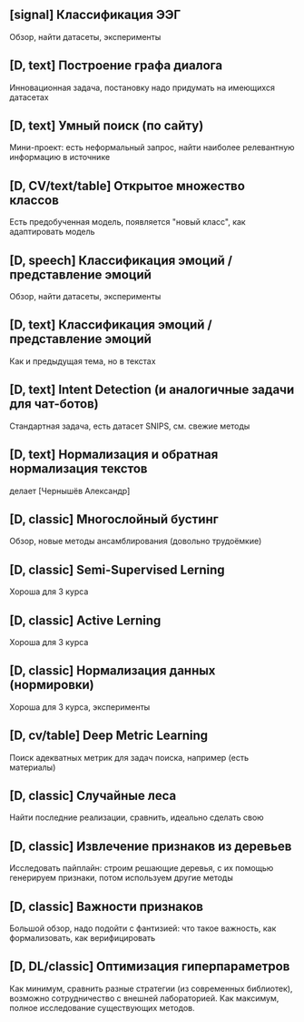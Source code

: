 
## [signal] Классификация ЭЭГ

Обзор, найти датасеты, эксперименты

## [D, text] Построение графа диалога

Инновационная задача, постановку надо придумать на имеющихся датасетах

## [D, text] Умный поиск (по сайту)

Мини-проект: есть неформальный запрос, найти наиболее релевантную информацию в источнике

## [D, CV/text/table] Открытое множество классов

Есть предобученная модель, появляется "новый класс", как адаптировать модель

## [D, speech] Классификация эмоций / представление эмоций

Обзор, найти датасеты, эксперименты

## [D, text] Классификация эмоций / представление эмоций

Как и предыдущая тема, но в текстах

## [D, text] Intent Detection (и аналогичные задачи для чат-ботов)

Стандартная задача, есть датасет SNIPS, см. свежие методы

## [D, text] Нормализация и обратная нормализация текстов

делает [Чернышёв Александр]

## [D, classic] Многослойный бустинг

Обзор, новые методы ансамблирования (довольно трудоёмкие)

## [D, classic] Semi-Supervised Lerning

Хороша для 3 курса

## [D, classic] Active Lerning

Хороша для 3 курса

## [D, classic] Нормализация данных (нормировки)

Хороша для 3 курса, эксперименты

## [D, cv/table] Deep Metric Learning

Поиск адекватных метрик для задач поиска, например (есть материалы)

## [D, classic] Случайные леса

Найти последние реализации, сравнить, идеально сделать свою

## [D, classic] Извлечение признаков из деревьев

Исследовать пайплайн: строим решающие деревья, с их помощью генерируем признаки, потом используем другие методы

## [D, classic] Важности признаков

Большой обзор, надо подойти с фантизией: что такое важность, как формализовать, как верифицировать

## [D, DL/classic] Оптимизация гиперпараметров

Как минимум, сравнить разные стратегии (из современных библиотек), возможно сотрудничество с внешней лабораторией. Как максимум, полное исследование существующих методов.




